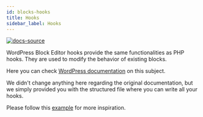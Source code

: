 ```yaml
---
id: blocks-hooks
title: Hooks
sidebar_label: Hooks
---
```


[![docs-source](https://img.shields.io/badge/source-eigthshift--frontend--libs-yellow?style=for-the-badge&logo=javascript&labelColor=2a2a2a)](https://github.com/infinum/eightshift-frontend-libs/tree/develop/blocks/init/src/blocks/)

WordPress Block Editor hooks provide the same functionalities as PHP hooks. They are used to modify the behavior of existing blocks.

Here you can check [WordPress documentation](https://developer.wordpress.org/block-editor/developers/filters/block-filters/) on this subject.

We didn't change anything here regarding the original documentation, but we simply provided you with the structured file where you can write all your hooks.

Please follow this [example](https://github.com/infinum/eightshift-frontend-libs/blob/develop/blocks/init/src/Blocks/custom/column/column-hooks.js) for more inspiration.


